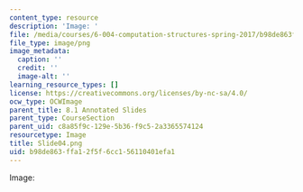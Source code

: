 ```yaml
---
content_type: resource
description: 'Image: '
file: /media/courses/6-004-computation-structures-spring-2017/b98de863ffa12f5f6cc156110401efa1_Slide04.png
file_type: image/png
image_metadata:
  caption: ''
  credit: ''
  image-alt: ''
learning_resource_types: []
license: https://creativecommons.org/licenses/by-nc-sa/4.0/
ocw_type: OCWImage
parent_title: 8.1 Annotated Slides
parent_type: CourseSection
parent_uid: c8a85f9c-129e-5b36-f9c5-2a3365574124
resourcetype: Image
title: Slide04.png
uid: b98de863-ffa1-2f5f-6cc1-56110401efa1
---
```

Image: 